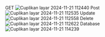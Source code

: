 GET ![Cuplikan layar 2024-11-21 112440](https://github.com/user-attachments/assets/6f99aee0-c6ac-4e44-ad71-511992b1105a)
Post ![Cuplikan layar 2024-11-21 112535](https://github.com/user-attachments/assets/ceb56f40-d232-4662-86d6-fd57c3cab03b)
Update ![Cuplikan layar 2024-11-21 112558](https://github.com/user-attachments/assets/eb4af405-2011-4630-8aef-45cc57f8a453)
Delete ![Cuplikan layar 2024-11-21 112622](https://github.com/user-attachments/assets/7315ca07-9181-4bb2-b0f1-f4ebe02c4606)
Database ![Cuplikan layar 2024-11-21 114239](https://github.com/user-attachments/assets/6437e6c0-14c4-43ee-b9fa-dee05c4399fc)
